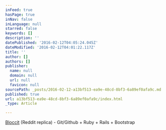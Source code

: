 ```yaml
---
inFeed: true
hasPage: true
inNav: false
inLanguage: null
starred: false
keywords: []
description: ''
datePublished: '2016-02-12T04:05:24.045Z'
dateModified: '2016-02-12T04:01:22.117Z'
title: ''
author: []
authors: []
publisher:
  name: null
  domain: null
  url: null
  favicon: null
sourcePath: _posts/2016-02-12-a13bf513-ea9e-48cd-8bf3-6a89ef0afa9c.md
published: true
url: a13bf513-ea9e-48cd-8bf3-6a89ef0afa9c/index.html
_type: Article

---
```

[Bloccit][0] (Reddit replica) - Git/Github + Ruby + Rails + Bootstrap

[0]: https://tabalie-bloccit.herokuapp.com/